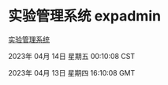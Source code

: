 # 实验管理系统 expadmin
[实验管理系统](http://:56808/expadmin-782313d2-e1b1-4ea7-932e-3a55e6a1a4d0/)

2023年 04月 14日 星期五 00:10:08 CST

2023年 04月 13日 星期四 16:10:08 GMT
